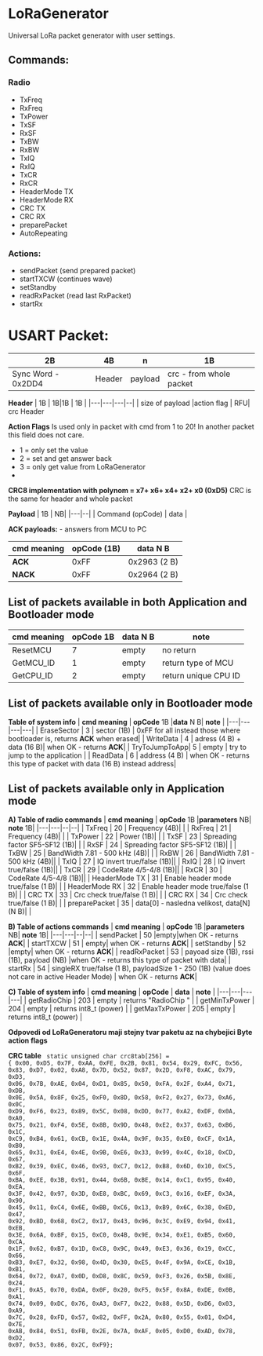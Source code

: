 # LoRaGenerator
Universal  LoRa packet generator with user settings.

## Commands:
### Radio
- TxFreq  
- RxFreq  
- TxPower 
- TxSF  
- RxSF  
- TxBW  
- RxBW  
- TxIQ  
- RxIQ  
- TxCR  
- RxCR  
- HeaderMode  TX 
- HeaderMode  RX 
- CRC TX  
- CRC RX  
- preparePacket 
- AutoRepeating

### Actions:
- sendPacket  (send prepared packet)
- startTXCW  (continues wave)
- setStandby 
- readRxPacket  (read last RxPacket)
- startRx  

# USART Packet:

| 2B  |  4B  |  n |  1B |
|---|---|---|---|
| Sync Word  - 0x2DD4  |Header|  payload |  crc - from whole packet |

**Header**
| 1B  |  1B|1B | 1B  | 
|---|---|---|--|
| size of payload  |action flag | RFU| crc Header  

**Action Flags**
Is used only in packet with cmd from 1 to 20! In another packet this field does not care.

- 1 = only set the value
- 2 = set and get answer back
- 3 = only get value from LoRaGenerator
- 
**CRC8 implementation with polynom = x7+ x6+ x4+ x2+ x0 (0xD5)**
CRC is the same for header and whole packet

**Payload**
| 1B  | NB|
|---|--|
| Command (opCode) | data  |

**ACK payloads:** - answers from MCU to PC

| **cmd meaning**  | opCode (1B) | data N B |
|---|---|---|
| **ACK**  | 0xFF |0x2963 (2 B) |
| **NACK**  | 0xFF|0x2964 (2 B) |

## List of packets available in both Application and Bootloader mode
| **cmd meaning**  | **opCode** 1B  |**data** N B| **note** |
|---|---|---|---|
| ResetMCU  |  7 | empty  |  no return |
| GetMCU_ID  | 1  | empty| return type of MCU|
| GetCPU_ID  | 2  | empty| return unique CPU ID |

## List of packets available only in Bootloader mode
**Table of system info**
| **cmd meaning**  | **opCode** 1B  |**data** N B| **note** |
|---|---|---|---|
| EraseSector  | 3  | sector (1B) | 0xFF for all instead those where bootloader is, returns **ACK** when erased|
| WriteData  | 4  | adress (4 B) + data (16 B)| when OK - returns **ACK**|
| TryToJumpToApp| 5 | empty | try to jump to the application |
| ReadData  | 6  | address (4 B) | when OK - returns this type of packet with data (16 B) instead address|


## List of packets available only in Application mode
**A) Table of radio commands**
| **cmd meaning**  | **opCode** 1B  |**parameters** NB|  **note** 1B|
|---|---|--|--|
| TxFreq  | 20   | Frequency (4B)| |
| RxFreq  | 21   |  Frequency (4B)| |
| TxPower  | 22  | Power (1B)| |
| TxSF  | 23   | Spreading factor SF5-SF12 (1B)| |
| RxSF  | 24    | Spreading factor SF5-SF12 (1B)| |
| TxBW  | 25   |  BandWidth 7.81 - 500 kHz (4B)| |
| RxBW  | 26    |  BandWidth 7.81 - 500 kHz (4B)||
| TxIQ  | 27   |  IQ invert true/false (1B)||
| RxIQ  | 28   |  IQ invert true/false (1B)||
| TxCR  | 29   |  CodeRate 4/5-4/8 (1B)||
| RxCR  | 30    |  CodeRate 4/5-4/8 (1B)||
| HeaderMode  TX | 31  |    Enable header mode true/false (1 B)| |
| HeaderMode  RX | 32  |    Enable header mode true/false (1 B)| |
| CRC TX  | 33   |  Crc check true/false (1 B)| |
| CRC RX  | 34   |  Crc check true/false (1 B)| |
| preparePacket  | 35   | data[0] - nasledna velikost,  data[N] (N B)| |

**B) Table of actions commands**
| **cmd meaning**  | **opCode** 1B |**parameters** NB|  **note** 1B|
|---|---|--|--|
| sendPacket  | 50  |empty|when OK - returns **ACK**|
| startTXCW  | 51  | empty| when OK - returns **ACK**|
| setStandby  | 52   |empty| when OK - returns **ACK**|
| readRxPacket  | 53  | payoad size (1B), rssi (1B), payload (NB) |when OK - returns this type of packet with data|
| startRx  | 54 | singleRX true/false (1 B), payloadSize 1 - 250 (1B) (value does not care in active Header Mode) | when OK - returns **ACK**|


**C) Table of system info**
|  **cmd meaning**  |  **opCode** |  **data**   | **note**  |
|---|---|---|---|
| getRadioChip | 203  | empty   |  returns "RadioChip " |
| getMinTxPower | 204  | empty   |  returns int8_t (power) |
| getMaxTxPower | 205  | empty   |  returns int8_t (power) |


**Odpovedi od LoRaGeneratoru maji stejny tvar paketu az na chybejici Byte action flags**

**CRC table**
<code>
static unsigned char crc8tab[256] = {
    0x00, 0xD5, 0x7F, 0xAA, 0xFE, 0x2B, 0x81, 0x54, 0x29, 0xFC, 0x56, 0x83, 0xD7, 0x02, 0xA8, 0x7D,
    0x52, 0x87, 0x2D, 0xF8, 0xAC, 0x79, 0xD3, 0x06, 0x7B, 0xAE, 0x04, 0xD1, 0x85, 0x50, 0xFA, 0x2F,
    0xA4, 0x71, 0xDB, 0x0E, 0x5A, 0x8F, 0x25, 0xF0, 0x8D, 0x58, 0xF2, 0x27, 0x73, 0xA6, 0x0C, 0xD9,
    0xF6, 0x23, 0x89, 0x5C, 0x08, 0xDD, 0x77, 0xA2, 0xDF, 0x0A, 0xA0, 0x75, 0x21, 0xF4, 0x5E, 0x8B,
    0x9D, 0x48, 0xE2, 0x37, 0x63, 0xB6, 0x1C, 0xC9, 0xB4, 0x61, 0xCB, 0x1E, 0x4A, 0x9F, 0x35, 0xE0,
    0xCF, 0x1A, 0xB0, 0x65, 0x31, 0xE4, 0x4E, 0x9B, 0xE6, 0x33, 0x99, 0x4C, 0x18, 0xCD, 0x67, 0xB2,
    0x39, 0xEC, 0x46, 0x93, 0xC7, 0x12, 0xB8, 0x6D, 0x10, 0xC5, 0x6F, 0xBA, 0xEE, 0x3B, 0x91, 0x44,
    0x6B, 0xBE, 0x14, 0xC1, 0x95, 0x40, 0xEA, 0x3F, 0x42, 0x97, 0x3D, 0xE8, 0xBC, 0x69, 0xC3, 0x16,
    0xEF, 0x3A, 0x90, 0x45, 0x11, 0xC4, 0x6E, 0xBB, 0xC6, 0x13, 0xB9, 0x6C, 0x38, 0xED, 0x47, 0x92,
    0xBD, 0x68, 0xC2, 0x17, 0x43, 0x96, 0x3C, 0xE9, 0x94, 0x41, 0xEB, 0x3E, 0x6A, 0xBF, 0x15, 0xC0,
    0x4B, 0x9E, 0x34, 0xE1, 0xB5, 0x60, 0xCA, 0x1F, 0x62, 0xB7, 0x1D, 0xC8, 0x9C, 0x49, 0xE3, 0x36,
    0x19, 0xCC, 0x66, 0xB3, 0xE7, 0x32, 0x98, 0x4D, 0x30, 0xE5, 0x4F, 0x9A, 0xCE, 0x1B, 0xB1, 0x64,
    0x72, 0xA7, 0x0D, 0xD8, 0x8C, 0x59, 0xF3, 0x26, 0x5B, 0x8E, 0x24, 0xF1, 0xA5, 0x70, 0xDA, 0x0F,
    0x20, 0xF5, 0x5F, 0x8A, 0xDE, 0x0B, 0xA1, 0x74, 0x09, 0xDC, 0x76, 0xA3, 0xF7, 0x22, 0x88, 0x5D,
    0xD6, 0x03, 0xA9, 0x7C, 0x28, 0xFD, 0x57, 0x82, 0xFF, 0x2A, 0x80, 0x55, 0x01, 0xD4, 0x7E, 0xAB,
    0x84, 0x51, 0xFB, 0x2E, 0x7A, 0xAF, 0x05, 0xD0, 0xAD, 0x78, 0xD2, 0x07, 0x53, 0x86, 0x2C, 0xF9};
</code>
